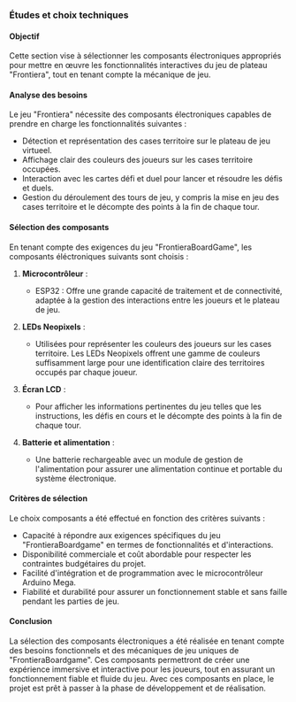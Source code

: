 
### Études et choix techniques

#### Objectif
Cette section vise à sélectionner les composants électroniques appropriés pour mettre en œuvre les fonctionnalités interactives du jeu de plateau "Frontiera", tout en tenant compte la mécanique de jeu.

#### Analyse des besoins
Le jeu "Frontiera" nécessite des composants électroniques capables de prendre en charge les fonctionnalités suivantes :
- Détection et représentation des cases territoire sur le plateau de jeu virtueel.
- Affichage clair des couleurs des joueurs sur les cases territoire occupées.
- Interaction avec les cartes défi et duel pour lancer et résoudre les défis et duels.
- Gestion du déroulement des tours de jeu, y compris la mise en jeu des cases territoire et le décompte des points à la fin de chaque tour.

#### Sélection des composants
En tenant compte des exigences du jeu "FrontieraBoardGame", les composants éléctroniques suivants sont choisis :

1. **Microcontrôleur** :
   - ESP32 : Offre une grande capacité de traitement et de connectivité, adaptée à la gestion des interactions entre les joueurs et le plateau de jeu.

2. **LEDs Neopixels** :
   - Utilisées pour représenter les couleurs des joueurs sur les cases territoire. Les LEDs Neopixels offrent une gamme de couleurs suffisamment large pour une identification claire des territoires occupés par chaque joueur.

3. **Écran LCD** :
   - Pour afficher les informations pertinentes du jeu telles que les instructions, les défis en cours et le décompte des points à la fin de chaque tour.

5. **Batterie et alimentation** :
   - Une batterie rechargeable avec un module de gestion de l'alimentation pour assurer une alimentation continue et portable du système électronique.

#### Critères de sélection
Le choix composants a été effectué en fonction des critères suivants :
- Capacité à répondre aux exigences spécifiques du jeu "FrontieraBoardgame" en termes de fonctionnalités et d'interactions.
- Disponibilité commerciale et coût abordable pour respecter les contraintes budgétaires du projet.
- Facilité d'intégration et de programmation avec le microcontrôleur Arduino Mega.
- Fiabilité et durabilité pour assurer un fonctionnement stable et sans faille pendant les parties de jeu.

#### Conclusion
La sélection des composants électroniques a été réalisée en tenant compte des besoins fonctionnels et des mécaniques de jeu uniques de "FrontieraBoardgame". Ces composants permettront de créer une expérience immersive et interactive pour les joueurs, tout en assurant un fonctionnement fiable et fluide du jeu. Avec ces composants en place, le projet est prêt à passer à la phase de développement et de réalisation.

